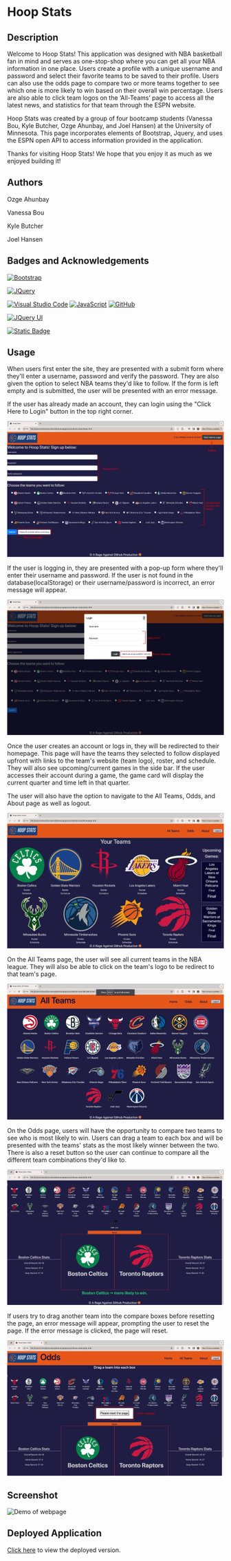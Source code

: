 # Hoop Stats

## Description

 Welcome to Hoop Stats!  This application was designed with NBA basketball fan in mind and serves as one-stop-shop where you can get all your NBA information in one place.  Users create a profile with a unique username and password and select their favorite teams to be saved to their profile.  Users can also use the odds page to compare two or more teams together to see which one is more likely to win based on their overall win percentage.  Users are also able to click team logos on the ‘All-Teams’ page to access all the latest news, and statistics for that team through the ESPN website.  

Hoop Stats was created by a group of four bootcamp students (Vanessa Bou, Kyle Butcher, Ozge Ahunbay, and Joel Hansen) at the University of Minnesota.  This page incorporates elements of Bootstrap, Jquery, and uses the ESPN open API to access information provided in the application.  

Thanks for visiting Hoop Stats! We hope that you enjoy it as much as we enjoyed building it!

## Authors

Ozge Ahunbay

Vanessa Bou

Kyle Butcher

Joel Hansen

## Badges and Acknowledgements
[![Bootstrap]( https://img.shields.io/badge/Bootstrap-563D7C?style=for-the-badge&logo=bootstrap&logoColor=white)](https://getbootstrap.com)

[![JQuery](https://img.shields.io/badge/jQuery-0769AD?style=for-the-badge&logo=jquery&logoColor=white)](https://jquery.com)

[![Visual Studio Code](https://img.shields.io/badge/--007ACC?logo=visual%20studio%20code&logoColor=ffffff)](https://code.visualstudio.com/)
[![JavaScript](https://img.shields.io/badge/--F7DF1E?logo=javascript&logoColor=000)](https://www.javascript.com/)
[![GitHub](https://img.shields.io/badge/--181717?logo=github&logoColor=ffffff)](https://github.com/)

[![JQuery UI](https://img.shields.io/badge/JQuery%20UI-orange)](https://jqueryui.com/)

[![Static Badge](https://img.shields.io/badge/Typed.js-black)](https://mattboldt.com/demos/typed-js/)



## Usage

When users first enter the site, they are presented with a submit form where they'll enter a username, password and verify the password. They are also given the option to select NBA teams they'd like to follow. If the form is left empty and is submitted, the user will be presented with an error message.

If the user has already made an account, they can login using the "Click Here to Login" button in the top right corner.

![Submit form with key areas highlighted](./assets/images/submit-form.jpg)

If the user is logging in, they are presented with a pop-up form where they'll enter their username and password. If the user is not found in the database(localStorage) or their username/password is incorrect, an error message will appear.

![Login with key areas highlighted](./assets/images/login-form.jpg)

Once the user creates an account or logs in, they will be redirected to their homepage. This page will have the teams they selected to follow displayed upfront with links to the team's website (team logo), roster, and schedule. They will also see upcoming/current games in the side bar. If the user accesses their account during a game, the game card will display the current quarter and time left in that quarter.

The user will also have the option to navigate to the All Teams, Odds, and About page as well as logout.

![Homepage](./assets/images/homepage.jpg)

On the All Teams page, the user will see all current teams in the NBA league. They will also be able to click on the team's logo to be redirect to that team's page.

![All Teams](./assets/images/all-teams.jpg)

On the Odds page, users will have the opportunity to compare two teams to see who is most likely to win. Users can drag a team to each box and will be presented with the teams' stats as the most likely winner between the two. There is also a reset button so the user can continue to compare all the different team combinations they'd like to.

![Odds Page](./assets/images/odds-compare.jpg)

If users try to drag another team into the compare boxes before resetting the page, an error message will appear, prompting the user to reset the page. If the error message is clicked, the page will reset.

![Odds Page error](./assets/images/odds-error.jpg)

## Screenshot

![Demo of webpage](./assets/images/hoop-stats-demo.gif)

## Deployed Application

[Click here](https://rvbouu.github.io/hoop-stats/) to view the deployed version.